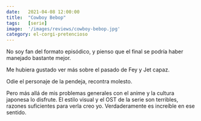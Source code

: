 ```yaml
---
date:   2021-04-08 12:00:00
title:  "Cowboy Bebop"
tags:   [serie]
image:  '/images/reviews/cowboy-bebop.jpg'
category: el-corgi-pretencioso
---
```

No soy fan del formato episódico, y pienso que el final se podría haber manejado bastante mejor.

Me hubiera gustado ver más sobre el pasado de Fey y Jet capaz.

Odie el personaje de la pendeja, recontra molesto.

Pero más allá de mis problemas generales con el anime y la cultura japonesa lo disfrute. El estilo visual y el OST de la serie son terribles, razones suficientes para verla creo yo. Verdaderamente es increíble en ese sentido.
